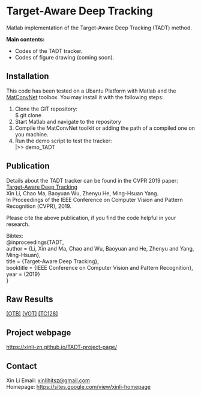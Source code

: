 # Target-Aware Deep Tracking

Matlab implementation of the Target-Aware Deep Tracking (TADT) method.

**Main contents:**
- Codes of the TADT tracker.
- Codes of figure drawing (coming soon).


## Installation

This code has been tested on a Ubantu Platform with Matlab and the [MatConvNet](http://www.vlfeat.org/matconvnet/) toolbox.
You may install it with the following steps:
1. Clone the GIT repository:  
$ git clone  
2. Start Matlab and navigate to the repository
3. Compile the MatConvNet toolkit or adding the path of a compiled one on you machine.
4. Run the demo script to test the tracker:  
|>> demo_TADT

## Publication
Details about the TADT tracker can be found in the CVPR 2019 paper:  
[Target-Aware Deep Tracking](https://arxiv.org/abs/1904.01772)  
Xin Li, Chao Ma, Baoyuan Wu, Zhenyu He, Ming-Hsuan Yang.  
In Proceedings of the IEEE Conference on Computer Vision and Pattern Recognition (CVPR), 2019.  

Please cite the above publication, if you find the code helpful in your research.

Bibtex:  
@inproceedings{TADT,  
    author    = {Li, Xin and Ma, Chao and Wu, Baoyuan and He, Zhenyu and Yang, Ming-Hsuan},  
    title     = {Target-Aware Deep Tracking},  
    booktitle = {IEEE Conference on Computer Vision and Pattern Recognition},  
    year      = {2019}  
}

## Raw Results
[\[OTB\]](https://xinli-zn.github.io/TADT-project-page/results/OTB100.zip) [\[VOT\]](https://xinli-zn.github.io/TADT-project-page/results/VOT.zip) [\[TC128\]](https://xinli-zn.github.io/TADT-project-page/results/TC128.zip)

## Project webpage
https://xinli-zn.github.io/TADT-project-page/

## Contact
Xin Li
Email: xinlihitsz@gmail.com  
Homepage: https://sites.google.com/view/xinli-homepage

